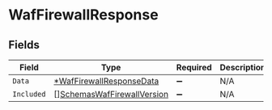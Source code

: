 # WafFirewallResponse


## Fields

| Field                                                                           | Type                                                                            | Required                                                                        | Description                                                                     |
| ------------------------------------------------------------------------------- | ------------------------------------------------------------------------------- | ------------------------------------------------------------------------------- | ------------------------------------------------------------------------------- |
| `Data`                                                                          | [*WafFirewallResponseData](../../models/shared/waffirewallresponsedata.md)      | :heavy_minus_sign:                                                              | N/A                                                                             |
| `Included`                                                                      | [][SchemasWafFirewallVersion](../../models/shared/schemaswaffirewallversion.md) | :heavy_minus_sign:                                                              | N/A                                                                             |